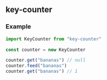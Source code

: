 ## key-counter


### Example
```javascript
import KeyCounter from "key-counter"

const counter = new KeyCounter

counter.get("bananas") // null
counter.feed("bananas")
counter.get("bananas") // 1
```
